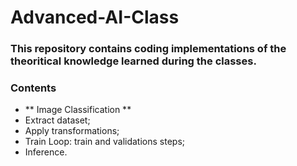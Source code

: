 # Advanced-AI-Class
### This repository contains coding implementations of the theoritical knowledge learned during the classes. 

### Contents
-  ** Image Classification **
  - Extract dataset;
  - Apply transformations;
  - Train Loop: train and validations steps;
  - Inference.
